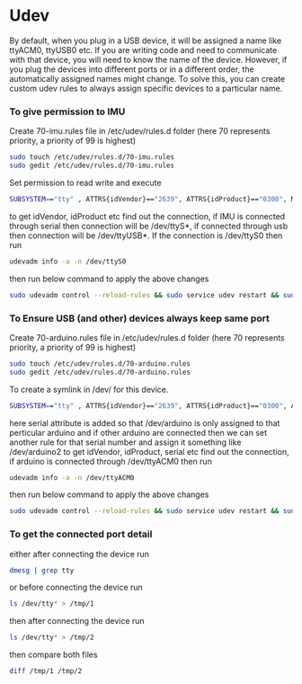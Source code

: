 # Udev

By default, when you plug in a USB device, it will be assigned a name like ttyACM0, ttyUSB0 etc. If you are writing code and need to communicate with that device, you will need to know the name of the device. However, if you plug the devices into different ports or in a different order, the automatically assigned names might change. To solve this, you can create custom udev rules to always assign specific devices to a particular name.

### To give permission to IMU

Create 70-imu.rules file in /etc/udev/rules.d folder (here 70 represents priority, a priority of 99 is highest)

```bash
sudo touch /etc/udev/rules.d/70-imu.rules
sudo gedit /etc/udev/rules.d/70-imu.rules
``` 

Set permission to read write and execute

```bash
SUBSYSTEM=="tty" , ATTRS{idVendor}=="2639", ATTRS{idProduct}=="0300", MODE="0777"
``` 

to get idVendor, idProduct etc find out the connection, if IMU is connected through serial then connection will be /dev/ttyS*, if connected through usb then connection will be /dev/ttyUSB*. If the connection is /dev/ttyS0 then run 

```bash
udevadm info -a -n /dev/ttyS0
``` 

then run below command to apply the above changes

```bash
sudo udevadm control --reload-rules && sudo service udev restart && sudo udevadm trigger
``` 

### To Ensure USB (and other) devices always keep same port

Create 70-arduino.rules file in /etc/udev/rules.d folder (here 70 represents priority, a priority of 99 is highest)

```bash
sudo touch /etc/udev/rules.d/70-arduino.rules
sudo gedit /etc/udev/rules.d/70-arduino.rules
``` 

To create a symlink in /dev/ for this device.

```bash
SUBSYSTEM=="tty" , ATTRS{idVendor}=="2639", ATTRS{idProduct}=="0300", ATTRS{serial}=="85334343638351804042", SYMLINK+="arduino"
``` 

here serial attribute is added so that /dev/arduino is only assigned to that perticular arduino and if other arduino are connected then we can set another rule for that serial number and assign it something like /dev/arduino2
to get idVendor, idProduct, serial etc find out the connection, if arduino is connected through /dev/ttyACM0 then run 

```bash
udevadm info -a -n /dev/ttyACM0
``` 

then run below command to apply the above changes

```bash
sudo udevadm control --reload-rules && sudo service udev restart && sudo udevadm trigger
``` 


### To get the connected port detail

either after connecting the device run

```bash
dmesg | grep tty
``` 

or before connecting the device run

```bash
ls /dev/tty* > /tmp/1
``` 

then after connecting the device run

```bash
ls /dev/tty* > /tmp/2
``` 

then compare both files

```bash
diff /tmp/1 /tmp/2
``` 

